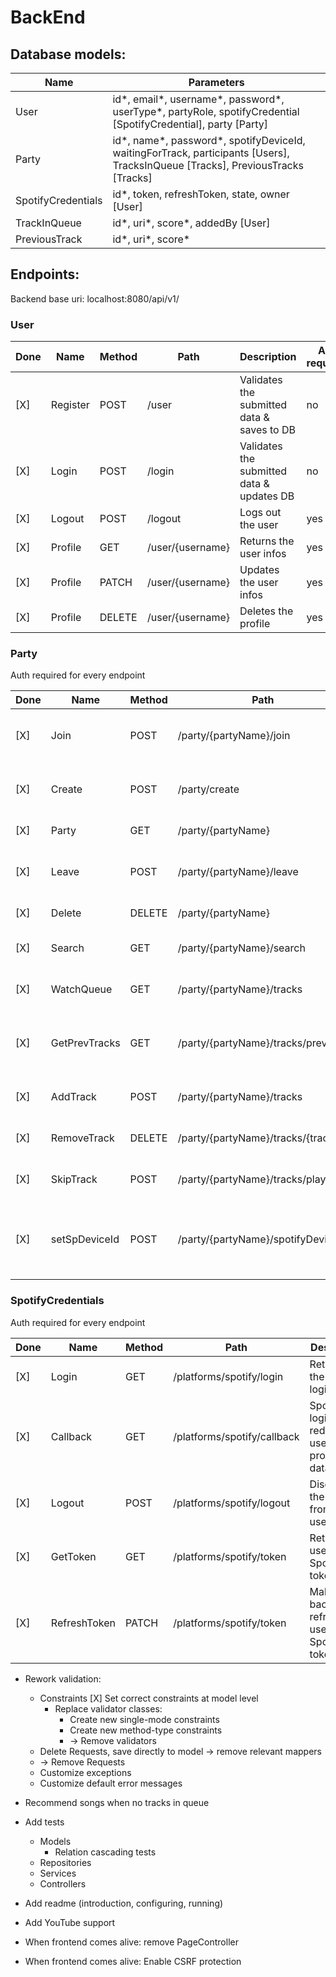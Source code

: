 # BackEnd

## Database models:

| Name               | Parameters                                                                                                                        |
|--------------------|-----------------------------------------------------------------------------------------------------------------------------------|
| User               | id\*, email\*, username\*, password\*, userType\*, partyRole, spotifyCredential [SpotifyCredential], party [Party]                |
| Party              | id\*, name\*, password\*, spotifyDeviceId, waitingForTrack, participants [Users], TracksInQueue [Tracks], PreviousTracks [Tracks] |
| SpotifyCredentials | id\*, token, refreshToken, state, owner [User]                                                                                    |
| TrackInQueue       | id\*, uri\*, score\*, addedBy [User]                                                                                              |
| PreviousTrack      | id\*, uri\*, score\*                                                                                                              |

## Endpoints:

Backend base uri:
localhost:8080/api/v1/

### User

| Done | Name     | Method | Path             | Description                                | Auth required? |
|------|----------|--------|------------------|--------------------------------------------|----------------|
| [X]  | Register | POST   | /user            | Validates the submitted data & saves to DB | no             |
| [X]  | Login    | POST   | /login           | Validates the submitted data & updates DB  | no             |
| [X]  | Logout   | POST   | /logout          | Logs out the user                          | yes            |
| [X]  | Profile  | GET    | /user/{username} | Returns the user infos                     | yes            |
| [X]  | Profile  | PATCH  | /user/{username} | Updates the user infos                     | yes            |
| [X]  | Profile  | DELETE | /user/{username} | Deletes the profile                        | yes            |

### Party

Auth required for every endpoint

| Done | Name          | Method | Path                                | Description                                       |
|------|---------------|--------|-------------------------------------|---------------------------------------------------|
| [X]  | Join          | POST   | /party/{partyName}/join             | Validates the submitted data                      |
| [X]  | Create        | POST   | /party/create                       | Validates the submitted data                      |
| [X]  | Party         | GET    | /party/{partyName}                  | Returns the party infos                           |
| [X]  | Leave         | POST   | /party/{partyName}/leave            | Removes the user from the party                   |
| [X]  | Delete        | DELETE | /party/{partyName}                  | Deletes the party                                 |
| [X]  | Search        | GET    | /party/{partyName}/search           | Returns the search results                        |
| [X]  | WatchQueue    | GET    | /party/{partyName}/tracks           | Returns the tracks in queue                       |
| [X]  | GetPrevTracks | GET    | /party/{partyName}/tracks/previous  | Returns the tracks that already have played       |
| [X]  | AddTrack      | POST   | /party/{partyName}/tracks           | Adds a track to the queue                         |
| [X]  | RemoveTrack   | DELETE | /party/{partyName}/tracks/{trackId} | Removes a track form the queue                    |
| [X]  | SkipTrack     | POST   | /party/{partyName}/tracks/playNext  | Skips the current track                           |
| [X]  | setSpDeviceId | POST   | /party/{partyName}/spotifyDeviceId  | Sets the Spotify Web Playback's device at backend |

### SpotifyCredentials

Auth required for every endpoint

| Done | Name         | Method | Path                        | Description                                             |
|------|--------------|--------|-----------------------------|---------------------------------------------------------|
| [X]  | Login        | GET    | /platforms/spotify/login    | Retrieves the Spotify login link                        |
| [X]  | Callback     | GET    | /platforms/spotify/callback | Spotify login page redirects users here, processes data |
| [X]  | Logout       | POST   | /platforms/spotify/logout   | Disconnects the Spotify from the user                   |
| [X]  | GetToken     | GET    | /platforms/spotify/token    | Returns the user's Spotify token                        |
| [X]  | RefreshToken | PATCH  | /platforms/spotify/token    | Makes the backend refresh the user's Spotify token      |

* Rework validation:
    * Constraints
      [X] Set correct constraints at model level
        * Replace validator classes:
            * Create new single-mode constraints
            * Create new method-type constraints
            * -> Remove validators
    * Delete Requests, save directly to model -> remove relevant mappers
    * -> Remove Requests
    * Customize exceptions
    * Customize default error messages

* Recommend songs when no tracks in queue
* Add tests
    * Models
        * Relation cascading tests
    * Repositories
    * Services
    * Controllers
* Add readme (introduction, configuring, running)

* Add YouTube support
* When frontend comes alive: remove PageController
* When frontend comes alive: Enable CSRF protection
